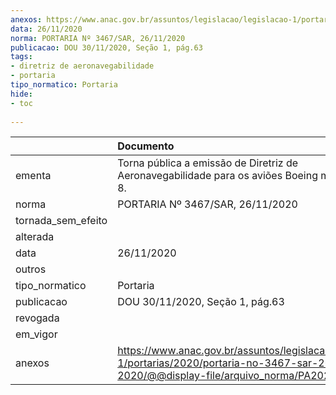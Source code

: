 ```yaml
---
anexos: https://www.anac.gov.br/assuntos/legislacao/legislacao-1/portarias/2020/portaria-no-3467-sar-26-11-2020/@@display-file/arquivo_norma/PA2020-3467.pdf
data: 26/11/2020
norma: PORTARIA Nº 3467/SAR, 26/11/2020
publicacao: DOU 30/11/2020, Seção 1, pág.63
tags:
- diretriz de aeronavegabilidade
- portaria
tipo_normatico: Portaria
hide: 
- toc 
 
---
```


|                    | Documento                                                                                                                                            |
|:-------------------|:-----------------------------------------------------------------------------------------------------------------------------------------------------|
| ementa             | Torna pública a emissão de Diretriz de Aeronavegabilidade para os aviões Boeing modelo 737-8.                                                        |
| norma              | PORTARIA Nº 3467/SAR, 26/11/2020                                                                                                                     |
| tornada_sem_efeito |                                                                                                                                                      |
| alterada           |                                                                                                                                                      |
| data               | 26/11/2020                                                                                                                                           |
| outros             |                                                                                                                                                      |
| tipo_normatico     | Portaria                                                                                                                                             |
| publicacao         | DOU 30/11/2020, Seção 1, pág.63                                                                                                                      |
| revogada           |                                                                                                                                                      |
| em_vigor           |                                                                                                                                                      |
| anexos             | https://www.anac.gov.br/assuntos/legislacao/legislacao-1/portarias/2020/portaria-no-3467-sar-26-11-2020/@@display-file/arquivo_norma/PA2020-3467.pdf |